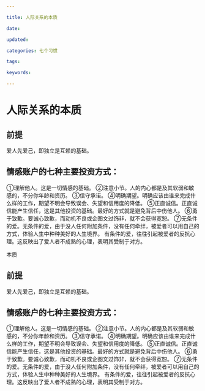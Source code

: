 ```yaml
---

title: 人际关系的本质

date: 

updated: 

categories: 七个习惯

tags: 

keywords: 

---
```

# 人际关系的本质

## 前提

爱人先爱己，即独立是互赖的基础。

## 情感账户的七种主要投资方式：

①理解他人。这是一切情感的基础。
②注意小节。人的内心都是及其软弱和敏感的，不分你年龄和资历。
③信守承诺。
④明确期望。明确应该由谁来完成什么样的工作，期望不明会导致误会、失望和信用度的降低。
⑤正直诚信。正直诚信能产生信任，这是其他投资的基础。最好的方式就是避免背后中伤他人。
⑥勇于致歉。要诚心致歉，而动机不良或企图文过饰非，就不会获得宽恕。
⑦无条件的爱。无条件的爱，由于没人任何附加条件，没有任何牵绊，被爱者可以用自己的方式，体验人生中种种美好的人生境界。
有条件的爱，往往引起被爱者的反抗心理。这反映出了爱人者不成熟的心理，表明其受制于对方。

本质

## 前提

爱人先爱己，即独立是互赖的基础。

## 情感账户的七种主要投资方式：

①理解他人。这是一切情感的基础。
②注意小节。人的内心都是及其软弱和敏感的，不分你年龄和资历。
③信守承诺。
④明确期望。明确应该由谁来完成什么样的工作，期望不明会导致误会、失望和信用度的降低。
⑤正直诚信。正直诚信能产生信任，这是其他投资的基础。最好的方式就是避免背后中伤他人。
⑥勇于致歉。要诚心致歉，而动机不良或企图文过饰非，就不会获得宽恕。
⑦无条件的爱。无条件的爱，由于没人任何附加条件，没有任何牵绊，被爱者可以用自己的方式，体验人生中种种美好的人生境界。
有条件的爱，往往引起被爱者的反抗心理。这反映出了爱人者不成熟的心理，表明其受制于对方。